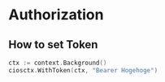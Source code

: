 # Authorization

## How to set Token

```go
ctx := context.Background()
ciosctx.WithToken(ctx, "Bearer Hogehoge")
```

